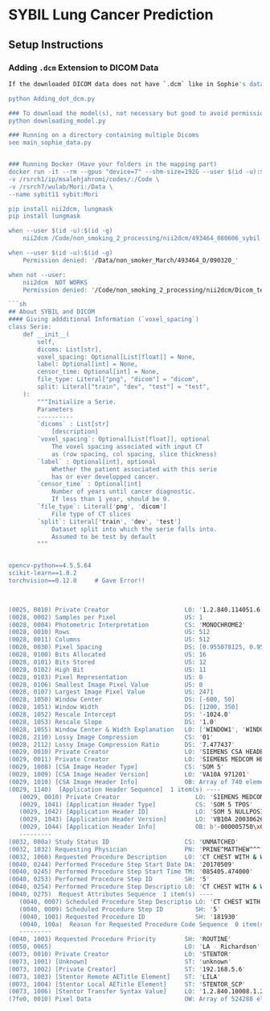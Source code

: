 # SYBIL Lung Cancer Prediction

## Setup Instructions

### Adding `.dcm` Extension to DICOM Data
```sh
If the downloaded DICOM data does not have `.dcm` like in Sophie's data, run:

python Adding_dot_dcm.py

### To download the model(s), not necessary but good to avoid permission error:
python downloading_model.py

### Running on a directory containing multiple Dicoms
see main_sophie_data.py


### Running Docker (Have your folders in the mapping part)
docker run -it --rm --gpus "device=7" --shm-size=192G --user $(id -u):$(id -g) --cpuset-cpus=100-120 \
-v /rsrch1/ip/msalehjahromi/codes/:/Code \
-v /rsrch7/wulab/Mori:/Data \
--name sybit11 sybit:Mori

pip install nii2dcm, lungmask
pip install lungmask

when --user $(id -u):$(id -g)
    nii2dcm /Code/non_smoking_2_processing/nii2dcm/493464_080606_sybil.nii.gz /Code/non_smoking_2_processing/nii2dcm/Dicom_temp

when --user $(id -u):$(id -g)
    Permission denied: '/Data/non_smoker_March/493464_D/090320_'

when not --user:
    nii2dcm  NOT WORKS
    Permission denied: '/Code/non_smoking_2_processing/nii2dcm/Dicom_temp/IM_0001'

```sh
## About SYBIL and DICOM
#### Giving addditional Information (`voxel_spacing`)
class Serie:
    def __init__(
        self,
        dicoms: List[str],
        voxel_spacing: Optional[List[float]] = None,
        label: Optional[int] = None,
        censor_time: Optional[int] = None,
        file_type: Literal["png", "dicom"] = "dicom",
        split: Literal["train", "dev", "test"] = "test",
    ):
        """Initialize a Serie.
        Parameters
        ----------
        `dicoms` : List[str]
            [description]
        `voxel_spacing`: Optional[List[float]], optional
            The voxel spacing associated with input CT
            as (row spacing, col spacing, slice thickness)
        `label` : Optional[int], optional
            Whether the patient associated with this serie
            has or ever developped cancer.
        `censor_time` : Optional[int]
            Number of years until cancer diagnostic.
            If less than 1 year, should be 0.
        `file_type`: Literal['png', 'dicom']
            File type of CT slices
        `split`: Literal['train', 'dev', 'test']
            Dataset split into which the serie falls into.
            Assumed to be test by default
        """


opencv-python==4.5.5.64 
scikit-learn==1.0.2
torchvision==0.12.0     # Gave Error!!
 


(0025, 0010) Private Creator                     LO: '1.2.840.114051.6.0_NovaradGeneralData'
(0028, 0002) Samples per Pixel                   US: 1
(0028, 0004) Photometric Interpretation          CS: 'MONOCHROME2'
(0028, 0010) Rows                                US: 512
(0028, 0011) Columns                             US: 512
(0028, 0030) Pixel Spacing                       DS: [0.955078125, 0.955078125]
(0028, 0100) Bits Allocated                      US: 16
(0028, 0101) Bits Stored                         US: 12
(0028, 0102) High Bit                            US: 11
(0028, 0103) Pixel Representation                US: 0
(0028, 0106) Smallest Image Pixel Value          US: 0
(0028, 0107) Largest Image Pixel Value           US: 2471
(0028, 1050) Window Center                       DS: [-600, 50]
(0028, 1051) Window Width                        DS: [1200, 350]
(0028, 1052) Rescale Intercept                   DS: '-1024.0'
(0028, 1053) Rescale Slope                       DS: '1.0'
(0028, 1055) Window Center & Width Explanation   LO: ['WINDOW1', 'WINDOW2']
(0028, 2110) Lossy Image Compression             CS: '01'
(0028, 2112) Lossy Image Compression Ratio       DS: '7.477437'
(0029, 0010) Private Creator                     LO: 'SIEMENS CSA HEADER'
(0029, 0011) Private Creator                     LO: 'SIEMENS MEDCOM HEADER'
(0029, 1008) [CSA Image Header Type]             CS: 'SOM 5'
(0029, 1009) [CSA Image Header Version]          LO: 'VA10A 971201'
(0029, 1010) [CSA Image Header Info]             OB: Array of 740 elements
(0029, 1140)  [Application Header Sequence]  1 item(s) ----
   (0029, 0010) Private Creator                     LO: 'SIEMENS MEDCOM HEADER'
   (0029, 1041) [Application Header Type]           CS: 'SOM 5 TPOS'
   (0029, 1042) [Application Header ID]             LO: 'SOM 5 NULLPOSITION'
   (0029, 1043) [Application Header Version]        LO: 'VB10A 20030626'
   (0029, 1044) [Application Header Info]           OB: b'-000005750\x00A'
   ---------
(0032, 000a) Study Status ID                     CS: 'UNMATCHED'
(0032, 1032) Requesting Physician                PN: 'PRINE^MATTHEW^^^'
(0032, 1060) Requested Procedure Description     LO: 'CT CHEST WITH & WO'
(0040, 0244) Performed Procedure Step Start Date DA: '20170509'
(0040, 0245) Performed Procedure Step Start Time TM: '085405.474000'
(0040, 0253) Performed Procedure Step ID         SH: '5'
(0040, 0254) Performed Procedure Step Descriptio LO: 'CT CHEST WITH & WO'
(0040, 0275)  Request Attributes Sequence  1 item(s) ----
   (0040, 0007) Scheduled Procedure Step Descriptio LO: 'CT CHEST WITH & WO'
   (0040, 0009) Scheduled Procedure Step ID         SH: '5'
   (0040, 1001) Requested Procedure ID              SH: '181930'
   (0040, 100a)  Reason for Requested Procedure Code Sequence  0 item(s) ----
   ---------
(0040, 1003) Requested Procedure Priority        SH: 'ROUTINE'
(0050, 0065)                                     LO: 'LA - Richardson'
(0073, 0010) Private Creator                     LO: 'STENTOR'
(0073, 1001) [Unknown]                           ST: 'unknown'
(0073, 1002) [Private Creator]                   ST: '192.168.5.6'
(0073, 1003) [Stentor Remote AETitle Element]    ST: 'LILA'
(0073, 1004) [Stentor Local AETitle Element]     ST: 'STENTOR_SCP'
(0073, 1006) [Stentor Transfer Syntax Value]     LO: '1.2.840.10008.1.2.1'
(7fe0, 0010) Pixel Data                          OW: Array of 524288 elements